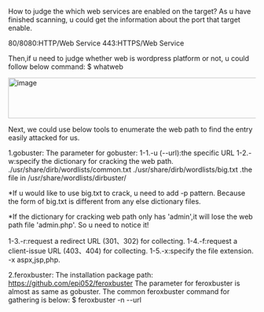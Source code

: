 How to judge the which web services are enabled on the target?
As u have finished scanning, u could get the information about the port that target enable.

80/8080:HTTP/Web Service
443:HTTPS/Web Service

Then,if u need to judge whether web is wordpress platform or not, u could follow below command:
$ whatweb <URL>

<img width="894" height="83" alt="image" src="https://github.com/user-attachments/assets/d09656dc-5db5-4349-bb8f-5efa5fcc3313" />

Next, we could use below tools to enumerate the web path to find the entry easily attacked for us.

1.gobuster:
The parameter for gobuster:
1-1.-u (--url):the specific URL
1-2.-w:specify the dictionary for cracking the web path.
./usr/share/dirb/wordlists/common.txt
./usr/share/dirb/wordlists/big.txt
.the file in /usr/share/wordlists/dirbuster/

*If u would like to use big.txt to crack, u need to add -p pattern. Because the form of 
big.txt is different from any else dictionary files.

*If the dictionary for cracking web path only has 'admin',it will lose the web path file
'admin.php'. So u need to notice it!

1-3.-r:request a redirect URL (301、302) for collecting.
1-4.-f:request a client-issue URL (403、404) for collecting.
1-5.-x:specify the file extension. -x aspx,jsp,php.


2.feroxbuster:
The installation package path:
https://github.com/epi052/feroxbuster
The parameter for feroxbuster is almost as same as gobuster. The common feroxbuster command for gathering is below:
$ feroxbuster -n --url <URL>

